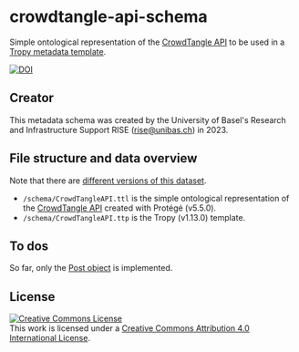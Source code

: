 # crowdtangle-api-schema

Simple ontological representation of the [CrowdTangle API](https://github.com/CrowdTangle/API) to be used in a [Tropy metadata template](https://docs.tropy.org/in-the-template-editor/using-templates).

[![DOI](https://zenodo.org/badge/633760717.svg)](https://zenodo.org/badge/latestdoi/633760717)

## Creator

This metadata schema was created by the University of Basel's Research and Infrastructure Support RISE (rise@unibas.ch) in 2023.

## File structure and data overview

Note that there are [different versions of this dataset](https://github.com/RISE-UNIBAS/crowdtangle-api-schema/releases).

- `/schema/CrowdTangleAPI.ttl` is the simple ontological representation of the [CrowdTangle API](https://github.com/CrowdTangle/API) created with Protégé (v5.5.0). 
- `/schema/CrowdTangleAPI.ttp` is the Tropy (v1.13.0) template.

## To dos

So far, only the [Post object](https://github.com/CrowdTangle/API/wiki/Post) is implemented.

## License

<a rel="license" href="http://creativecommons.org/licenses/by/4.0/"><img alt="Creative Commons License" style="border-width:0" src="https://i.creativecommons.org/l/by/4.0/88x31.png" /></a><br />This work is licensed under a <a rel="license" href="http://creativecommons.org/licenses/by/4.0/">Creative Commons Attribution 4.0 International License</a>.
